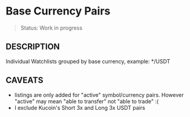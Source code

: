 # Base Currency Pairs

> Status: Work in progress

## DESCRIPTION

Individual Watchlists grouped by base currency, example: */USDT

## CAVEATS

* listings are only added for "active" symbol/currency pairs. However "active" may mean "able to transfer" not "able to trade" :(
* I exclude Kucoin's Short 3x and Long 3x USDT pairs